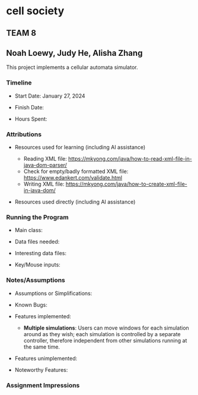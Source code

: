 # cell society
## TEAM 8
## Noah Loewy, Judy He, Alisha Zhang


This project implements a cellular automata simulator.

### Timeline

 * Start Date: January 27, 2024

 * Finish Date: 

 * Hours Spent:



### Attributions

 * Resources used for learning (including AI assistance)
   * Reading XML file: https://mkyong.com/java/how-to-read-xml-file-in-java-dom-parser/
   * Check for empty/badly formatted XML file: https://www.edankert.com/validate.html
   * Writing XML file: https://mkyong.com/java/how-to-create-xml-file-in-java-dom/
 
 * Resources used directly (including AI assistance)


### Running the Program

 * Main class:

 * Data files needed: 

 * Interesting data files:

 * Key/Mouse inputs:



### Notes/Assumptions

 * Assumptions or Simplifications:

 * Known Bugs:

 * Features implemented:
   * **Multiple simulations**: Users can move windows for each simulation around as they wish; each simulation is controlled by a separate controller, therefore independent from other simulations running at the same time.

 * Features unimplemented:

 * Noteworthy Features:



### Assignment Impressions


